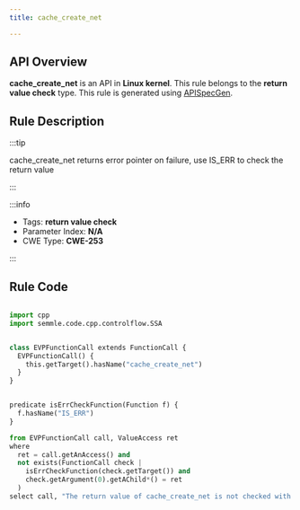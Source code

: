 ```yaml
---
title: cache_create_net

---
```



## API Overview
**cache_create_net** is an API in **Linux kernel**. This rule belongs to the **return value check** type. This rule is generated using [APISpecGen](../../tools/APISpecGen).
## Rule Description

:::tip

cache_create_net returns error pointer on failure, use IS_ERR to check the return value

:::

:::info

- Tags: **return value check**
- Parameter Index: **N/A**
- CWE Type: **CWE-253**

:::

## Rule Code
```python

import cpp
import semmle.code.cpp.controlflow.SSA


class EVPFunctionCall extends FunctionCall {
  EVPFunctionCall() {
    this.getTarget().hasName("cache_create_net")
  }
}


predicate isErrCheckFunction(Function f) {
  f.hasName("IS_ERR") 
}

from EVPFunctionCall call, ValueAccess ret
where
  ret = call.getAnAccess() and
  not exists(FunctionCall check |
    isErrCheckFunction(check.getTarget()) and
    check.getArgument(0).getAChild*() = ret
  )
select call, "The return value of cache_create_net is not checked with IS_ERR."
    
```